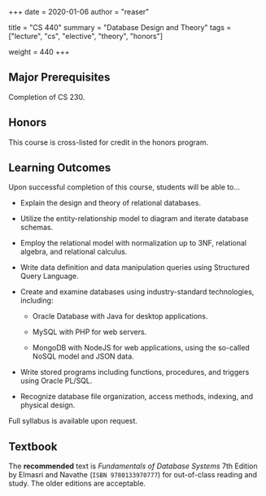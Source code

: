 +++
date = 2020-01-06
author = "reaser"

title = "CS 440"
summary = "Database Design and Theory"
tags = ["lecture", "cs", "elective", "theory", "honors"]

weight = 440
+++

## Major Prerequisites

Completion of CS 230.

## Honors

This course is cross-listed for credit in the honors program.

## Learning Outcomes

Upon successful completion of this course, students will be able to...

+ Explain the design and theory of relational databases.

+ Utilize the entity-relationship model to diagram and iterate database schemas.

+ Employ the relational model with normalization up to 3NF, relational algebra, and relational calculus.

+ Write data definition and data manipulation queries using Structured Query Language.

+ Create and examine databases using industry-standard technologies, including:

    + Oracle Database with Java for desktop applications.

    + MySQL with PHP for web servers.

    + MongoDB with NodeJS for web applications, using the so-called NoSQL model and JSON data.

+ Write stored programs including functions, procedures, and triggers using Oracle PL/SQL.

+ Recognize database file organization, access methods, indexing, and physical design.

Full syllabus is available upon request.

## Textbook

The **recommended** text is _Fundamentals of Database Systems_ 7th Edition by Elmasri and Navathe (`ISBN 9780133970777`) for out-of-class reading and study. The older editions are acceptable.
